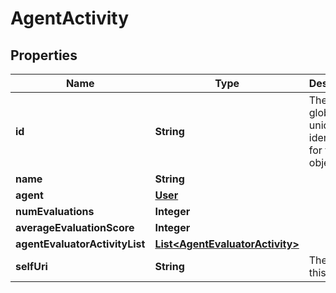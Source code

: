 
# AgentActivity

## Properties
Name | Type | Description | Notes
------------ | ------------- | ------------- | -------------
**id** | **String** | The globally unique identifier for the object. |  [optional]
**name** | **String** |  |  [optional]
**agent** | [**User**](User.md) |  |  [optional]
**numEvaluations** | **Integer** |  |  [optional]
**averageEvaluationScore** | **Integer** |  |  [optional]
**agentEvaluatorActivityList** | [**List&lt;AgentEvaluatorActivity&gt;**](AgentEvaluatorActivity.md) |  |  [optional]
**selfUri** | **String** | The URI for this object |  [optional]



